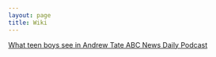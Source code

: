 ```yaml
---
layout: page
title: Wiki
---
```


[What teen boys see in Andrew Tate ABC News Daily Podcast](https://shinygiggle.github.io/shinygiggle2/assets/What%20teen%20boys%20see%20in%20Andrew%20Tate%20_%20ABC%20News%20Daily%20Podcast.m4a)

